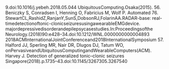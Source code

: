 9.doi:10.1016/j.yebeh.2018.05.044 UbiquitousComputing.Osaka(2015).
56. Beniczky S, Conradsen I, Henning O, Fabricius M, Wolf P. Automated 76. StewartCL,RashidZ,RanjanY,SunS,DobsonRJ,FolarinAA.RADAR-base:
real-timedetectionoftonic-clonicseizuresusingawearableEMGdevice. majordepressivedisorderandepilepsycasestudies.In:Proceedingsofthe
Neurology.(2018)90:e428–34.doi:10.1212/WNL.0000000000004893 2018ACMInternationalJointConferenceand2018InternationalSymposium
57. Halford JJ, Sperling MR, Nair DR, Dlugos DJ, Tatum WO, onPervasiveandUbiquitousComputingandWearableComputers(ACM).
Harvey J. Detection of generalized tonic–clonic seizures Singapore(2018).p.1735–43.doi:10.1145/3267305.3267540
